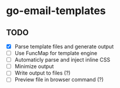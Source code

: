# go-email-templates

## TODO

 - [x] Parse template files and generate output 
 - [ ] Use FuncMap for template engine
 - [ ] Automaticly parse and inject inline CSS
 - [ ] Minimize output
 - [ ] Write output to files (?)
 - [ ] Preview file in browser command (?)